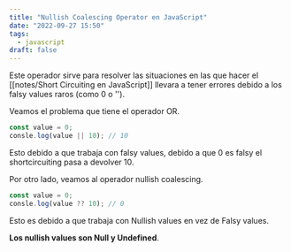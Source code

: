 ```yaml
---
title: "Nullish Coalescing Operator en JavaScript"
date: "2022-09-27 15:50"
tags: 
  - javascript
draft: false
---
```

Este operador sirve para resolver las situaciones en las que hacer el [[notes/Short Circuiting en JavaScript]] llevara a tener errores debido a los falsy values raros (como 0 o '').

Veamos el problema que tiene el operador OR.

```JavaScript
const value = 0;
consle.log(value || 10); // 10
```

Esto debido a que trabaja con falsy values, debido a que 0 es falsy el shortcircuiting pasa a devolver 10.

Por otro lado, veamos al operador nullish coalescing.

```JavaScript
const value = 0;
consle.log(value ?? 10); // 0
```

Esto es debido a que trabaja con Nullish values en vez de Falsy values.

**Los nullish values son Null y Undefined**.
